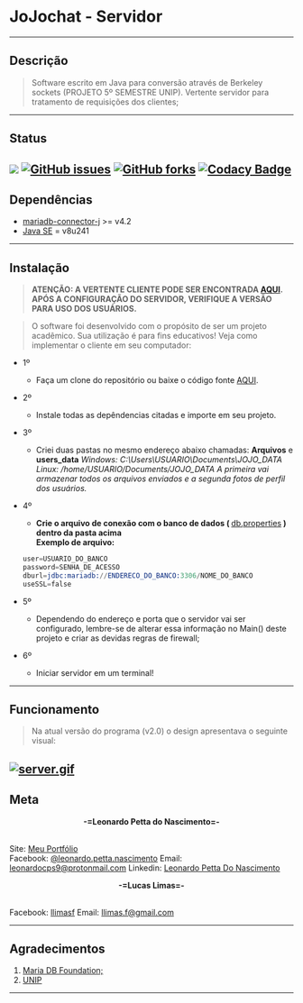 # JoJochat - Servidor
<p align="center">
</p>

----

## Descrição
> Software escrito em Java para conversão através de Berkeley sockets (PROJETO 5º SEMESTRE UNIP).
>Vertente servidor para tratamento de requisições dos clientes;


---

## Status

![](https://img.shields.io/badge/version-v2.0-green)
[![GitHub issues](https://img.shields.io/github/issues/CC-UNIP-CAMPINAS/jojochat_server/issues)](https://github.com/CC-UNIP-CAMPINAS/jojochat_server/issues)
[![GitHub forks](https://img.shields.io/github/forks/CC-UNIP-CAMPINAS/jojochat_server)](https://github.com/CC-UNIP-CAMPINAS/jojochat_server/network)
[![Codacy Badge](https://api.codacy.com/project/badge/Grade/d1b6d6eaa7b44ce7a5262eae72b422cd)](https://www.codacy.com/gh/CC-UNIP-CAMPINAS/jojochat_server?utm_source=github.com&utm_medium=referral&utm_content=CC-UNIP-CAMPINAS/jojochat_server&utm_campaign=Badge_Grade_Dashboard)
---

## Dependências

 - [mariadb-connector-j](https://github.com/mariadb-corporation/mariadb-connector-j) >= v4.2
 - [Java SE](https://www.oracle.com/technetwork/java/javase/downloads/jdk8-downloads-2133151.html) = v8u241

---
## Instalação
> <b>ATENÇÃO: A VERTENTE CLIENTE PODE SER ENCONTRADA [AQUI](https://github.com/CC-UNIP-CAMPINAS/jojochat_client/). APÓS A CONFIGURAÇÃO DO SERVIDOR, VERIFIQUE A VERSÃO PARA USO DOS USUÁRIOS.</b>

>O software foi desenvolvido com o propósito de ser um projeto acadêmico. Sua utilização é para fins educativos! Veja como implementar o cliente em seu computador: 

- 1º

    * Faça um clone do repositório ou baixe o código fonte  [AQUI](https://github.com/CC-UNIP-CAMPINAS/jojochat_server/archive/master.zip).

- 2º

    * Instale todas as depêndencias citadas e importe em seu projeto.

- 3º 

    * Criei duas pastas no mesmo endereço abaixo chamadas: <b>Arquivos</b> e <b>users_data</b>
    *Windows: C:\Users\USUARIO\Documents\JOJO_DATA*
    *Linux: /home/USUARIO/Documents/JOJO_DATA*
    *A primeira vai armazenar todos os arquivos enviados e a segunda fotos de perfil dos usuários.*

- 4º 
    * <b>Crie o arquivo de conexão com o banco de dados ( </b><u>db.properties</u><b> ) dentro da pasta acima</b>
    <br/><b>Exemplo de arquivo:</b>
    ```s
    user=USUARIO_DO_BANCO
    password=SENHA_DE_ACESSO
    dburl=jdbc:mariadb://ENDERECO_DO_BANCO:3306/NOME_DO_BANCO
    useSSL=false
    ```

- 5º
    * Dependendo do endereço e porta que o servidor vai ser configurado, lembre-se de  alterar essa informação no Main() deste projeto e criar as devidas regras de firewall;

- 6º 
    * Iniciar servidor em um terminal!
---

## Funcionamento

>Na atual versão do programa (v2.0) o design apresentava o seguinte visual:

[![server.gif](https://s7.gifyu.com/images/server.gif)](https://gifyu.com/image/ngWH)
----

## Meta

<center><b>-=Leonardo Petta do Nascimento=-</b></center></br> 

Site: [Meu Portfólio](https://leonardopn.github.io/)</br>
Facebook: [@leonardo.petta.nascimento](https://www.facebook.com/leonardo.petta.nascimento)
Email: leonardocps9@protonmail.com
Linkedin: [Leonardo Petta Do Nascimento](https://www.linkedin.com/in/leonardo-petta-do-nascimento-75674015b/)

<center><b>-=Lucas Limas=-</b></center></br> 

Facebook: [llimasf](https://www.facebook.com/llimasf)
Email: llimas.f@gmail.com

---

## Agradecimentos

1. [Maria DB Foundation;](https://mariadb.org/)
2. [UNIP](https://unip.br/)
---
